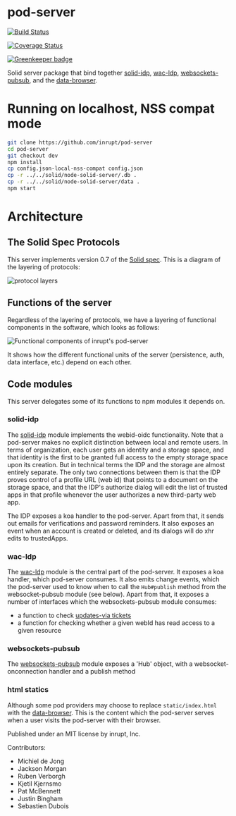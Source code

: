 # pod-server

[![Build Status](https://travis-ci.org/inrupt/pod-server.svg?branch=master)](https://travis-ci.org/inrupt/pod-server)

[![Coverage Status](https://coveralls.io/repos/github/inrupt/pod-server/badge.svg?branch=master)](https://coveralls.io/github/inrupt/pod-server?branch=master)

[![Greenkeeper badge](https://badges.greenkeeper.io/inrupt/pod-server.svg)](https://greenkeeper.io/)

Solid server package that bind together
[solid-idp](https://github.com/inrupt/solid-idp),
[wac-ldp](https://github.com/inrupt/wac-ldp),
[websockets-pubsub](https://github.com/inrupt/websockets-pubsub), and the
[data-browser](https://github.com/linkeddata/mashlib).

# Running on localhost, NSS compat mode

```sh
git clone https://github.com/inrupt/pod-server
cd pod-server
git checkout dev
npm install
cp config.json-local-nss-compat config.json
cp -r ../../solid/node-solid-server/.db .
cp -r ../../solid/node-solid-server/data .
npm start
```

# Architecture

## The Solid Spec Protocols

This server implements version 0.7 of the [Solid spec](https://github.com/solid/solid-spec). This is a diagram of the layering of protocols:

![protocol layers](https://user-images.githubusercontent.com/408412/57321843-78149980-7102-11e9-8c32-4ebda462335e.png)

## Functions of the server
Regardless of the layering of protocols, we have a layering of functional components in the software, which looks as follows:

![Functional components of inrupt's pod-server](https://user-images.githubusercontent.com/408412/57322032-de99b780-7102-11e9-8a20-9e49e0d44f04.png)

It shows how the different functional units of the server (persistence, auth, data interface, etc.) depend on each other. 

## Code modules
This server delegates some of its functions to npm modules it depends on.

### solid-idp
The [solid-idp](https://github.com/inrupt/solid-idp) module implements the webid-oidc functionality. Note that a pod-server makes no explicit distinction between local and remote users. In terms of organization, each user gets an identity and a storage space, and that identity is the first to be granted full access to the empty storage space upon its creation. But in technical terms the IDP and the storage are almost entirely separate. The only two connections between them is that the IDP proves control of a profile URL (web id) that points to a document on the storage space, and that the IDP's authorize dialog will edit the list of trusted apps in that profile whenever the user authorizes a new third-party web app.

The IDP exposes a koa handler to the pod-server. Apart from that, it sends out emails for verifications and password reminders. It also exposes an event when an account is created or deleted, and its dialogs will do xhr edits to trustedApps.

### wac-ldp
The [wac-ldp](https://github.com/inrupt/wac-ldp) module is the central part of the pod-server. It exposes a koa handler, which pod-server consumes.
It also emits change events, which the pod-server used to know when to call the `Hub#publish` method from the websocket-pubsub module (see below).
Apart from that, it exposes a number of interfaces which the websockets-pubsub module consumes:
* a function to check [updates-via tickets](https://github.com/inrupt/websockets-pubsub/issues/2#issuecomment-489319630)
* a function for checking whether a given webId has read access to a given resource

### websockets-pubsub
The [websockets-pubsub](https://github.com/inrupt/websockets-pubsub) module exposes a 'Hub' object, with a websocket-onconnection handler and a publish method

### html statics
Although some pod providers may choose to replace `static/index.html` with the [data-browser](https://github.com/linkeddata/mashlib). This is the content which the pod-server serves when a user visits the pod-server with their browser.

Published under an MIT license by inrupt, Inc.

Contributors:
* Michiel de Jong
* Jackson Morgan
* Ruben Verborgh
* Kjetil Kjernsmo
* Pat McBennett
* Justin Bingham
* Sebastien Dubois
